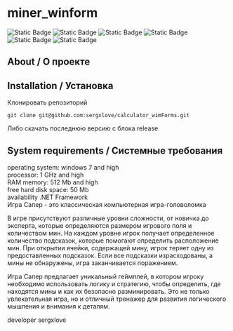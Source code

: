 # miner_winform

![Static Badge](https://img.shields.io/badge/language-C%2B%2B-red)
![Static Badge](https://img.shields.io/badge/powered_by-NET_Framework_4.7.2-blue)
![Static Badge](https://img.shields.io/badge/platforms-Windows-purple)
![Static Badge](https://img.shields.io/badge/version-1.0-orange)
![Static Badge](https://img.shields.io/badge/developer-sergxlove-green)
![Static Badge](https://img.shields.io/badge/year-2023-green)

## About / О проекте

## Installation / Установка
Клонировать репозиторий 
```git
git clone git@github.com:sergxlove/calculator_wimForms.git
```
Либо скачать последнюю версию с блока release

## System requirements / Системные требования
operating system: windows 7 and high <br>
processor: 1 GHz and high <br>
RAM memory: 512 Mb and high <br>
free hard disk space: 50 Mb <br>
availability .NET Framework <br>
Игра Сапер - это классическая компьютерная игра-головоломка

В игре присутствуют различные уровни сложности, от новичка до эксперта, которые определяются размером игрового поля и количеством мин. На каждом уровне игрок получает определенное количество подсказок, которые помогают определить расположение мин. При открытии ячейки, содержащей мину, игрок теряет одну из предоставленных подсказок. Если все подсказки израсходованы, а мины не обнаружены, игра заканчивается поражением.

Игра Сапер предлагает уникальный геймплей, в котором игроку необходимо использовать логику и стратегию, чтобы определить, где находятся мины и как их безопасно разминировать. Это не только увлекательная игра, но и отличный тренажер для развития логического мышления и внимания к деталям.

developer sergxlove
